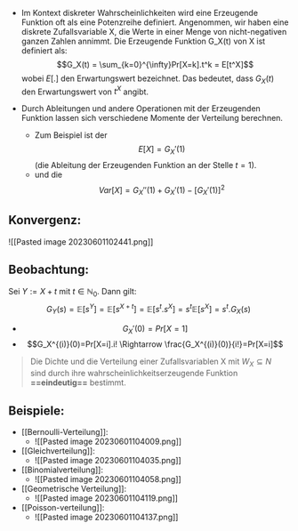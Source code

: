 
- Im Kontext diskreter Wahrscheinlichkeiten wird eine Erzeugende Funktion oft als eine Potenzreihe definiert. Angenommen, wir haben eine diskrete Zufallsvariable X, die Werte in einer Menge von nicht-negativen ganzen Zahlen annimmt. Die Erzeugende Funktion G_X(t) von X ist definiert als: $$G_X(t) = \sum_{k=0}^{\infty}Pr[X=k].t^k = E[t^X]$$wobei $E[.]$ den Erwartungswert bezeichnet. Das bedeutet, dass $G_X(t)$ den Erwartungswert von $t^X$ angibt.

- Durch Ableitungen und andere Operationen mit der Erzeugenden Funktion lassen sich verschiedene Momente der Verteilung berechnen.
	- Zum Beispiel ist der $$E[X] = G_X'(1)$$ (die Ableitung der Erzeugenden Funktion an der Stelle $t=1$).
	- und die $$Var[X] = G_X''(1) + G_X'(1) - [G_X'(1)]^2$$

## Konvergenz:
![[Pasted image 20230601102441.png]]


## Beobachtung:
Sei $Y:=X+t$ mit $t\in \mathbb{N}_0$. Dann gilt: $$G_Y(s)=\mathbb{E}[s^Y]=\mathbb{E}[s^{X+t}]=\mathbb{E}[s^t.s^X]=s^t\mathbb{E}[s^X]=s^t.G_X(s)$$

- $$G_X'(0)=Pr[X=1]$$
- $$G_X^{(i)}(0)=Pr[X=i].i! \Rightarrow \frac{G_X^{(i)}(0)}{i!}=Pr[X=i]$$
> Die Dichte und die Verteilung einer Zufallsvariablen X mit $W_X ⊆ N$ sind durch ihre wahrscheinlichkeitserzeugende Funktion **==eindeutig==** bestimmt.

## Beispiele:
- [[Bernoulli-Verteilung]]:
	- ![[Pasted image 20230601104009.png]]
- [[Gleichverteilung]]:
	- ![[Pasted image 20230601104035.png]]
- [[Binomialverteilung]]:
	- ![[Pasted image 20230601104058.png]]
- [[Geometrische Verteilung]]:
	- ![[Pasted image 20230601104119.png]]
- [[Poisson-verteilung]]:
	- ![[Pasted image 20230601104137.png]]